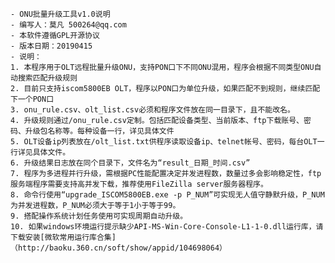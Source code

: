     - ONU批量升级工具v1.0说明
    - 编写人：莫凡 500264@qq.com
    - 本软件遵循GPL开源协议
    - 版本日期：20190415
    - 说明：
    1. 本程序用于OLT远程批量升级ONU，支持PON口下不同ONU混用，程序会根据不同类型ONU自动搜索匹配升级规则
    2. 目前只支持iscom5800EB OLT，程序以PON口为单位升级，如果匹配不到规则，继续匹配下一个PON口
    3. onu_rule.csv、olt_list.csv必须和程序文件放在同一目录下，且不能改名。
    4. 升级规则通过/onu_rule.csv定制。包括匹配设备类型、当前版本、ftp下载账号、密码、升级包名称等。每种设备一行，详见具体文件
    5. OLT设备ip列表放在/olt_list.txt供程序读取设备ip、telnet帐号、密码，每台OLT一行详见具体文件。
    6. 升级结果日志放在同个目录下，文件名为“result_日期_时间.csv”
    7. 程序为多进程并行升级，需根据PC性能配置决定并发进程数，数量过多会影响稳定性，ftp服务端程序需要支持高并发下载，推荐使用FileZilla server服务器程序。
    8. 命令行使用“upgrade_ISCOM5800EB.exe -p P_NUM”可实现无人值守静默升级，P_NUM为并发进程数，P_NUM必须大于等于1小于等于99。
    9. 搭配操作系统计划任务使用可实现周期自动升级。
    10. 如果windows环境运行提示缺少API-MS-Win-Core-Console-L1-1-0.dll运行库，请下载安装[微软常用运行库合集]（http://baoku.360.cn/soft/show/appid/104698064）